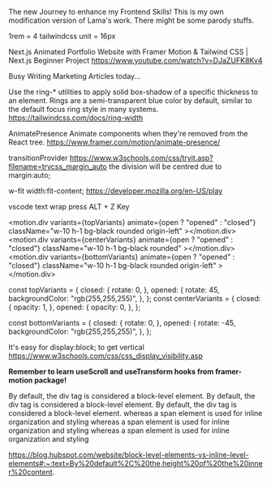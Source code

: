 The new Journey to enhance my Frontend Skills!
This is my own modification version of Lama's work.
There might be some parody stuffs.

1rem = 4 tailwindcss unit = 16px

Next.js Animated Portfolio Website with Framer Motion & Tailwind CSS | Next.js Beginner Project
https://www.youtube.com/watch?v=DJaZUFK8Kv4

Busy Writing Marketing Articles today...

Use the ring-* utilities to apply solid box-shadow of a specific thickness to an element. Rings are a semi-transparent blue color by default, similar to the default focus ring style in many systems.
https://tailwindcss.com/docs/ring-width

AnimatePresence
Animate components when they're removed from the React tree.
https://www.framer.com/motion/animate-presence/

transitionProvider
https://www.w3schools.com/css/tryit.asp?filename=trycss_margin_auto
the division will be centred due to margin:auto;

w-fit
width:fit-content;
https://developer.mozilla.org/en-US/play

vscode text wrap
press ALT + Z Key

<motion.div
            variants={topVariants}
            animate={open ? "opened" : "closed"}
            className="w-10 h-1 bg-black rounded origin-left"
          ></motion.div>
          <motion.div
            variants={centerVariants}
            animate={open ? "opened" : "closed"}
            className="w-10 h-1 bg-black rounded"
          ></motion.div>
          <motion.div
            variants={bottomVariants}
            animate={open ? "opened" : "closed"}
            className="w-10 h-1 bg-black rounded origin-left"
          >
</motion.div>

const topVariants = {
    closed: {
      rotate: 0,
    },
    opened: {
      rotate: 45,
      backgroundColor: "rgb(255,255,255)",
    },
  };
const centerVariants = {
    closed: {
      opacity: 1,
    },
    opened: {
      opacity: 0,
    },
  };

const bottomVariants = {
    closed: {
      rotate: 0,
    },
    opened: {
      rotate: -45,
      backgroundColor: "rgb(255,255,255)",
    },
  };

It's easy for display:block; to get vertical
https://www.w3schools.com/css/css_display_visibility.asp


<b>Remember to learn useScroll and useTransform hooks from framer-motion package!</b>

By default, the div tag is considered a block-level element.
By default, the div tag is considered a block-level element.
By default, the div tag is considered a block-level element.
whereas a span element is used for inline organization and styling
whereas a span element is used for inline organization and styling
whereas a span element is used for inline organization and styling

https://blog.hubspot.com/website/block-level-elements-vs-inline-level-elements#:~:text=By%20default%2C%20the,height%20of%20the%20inner%20content.